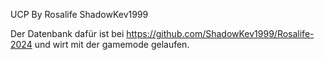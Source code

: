 UCP By Rosalife ShadowKev1999

Der Datenbank dafür ist bei https://github.com/ShadowKev1999/Rosalife-2024 und wirt mit der gamemode gelaufen.